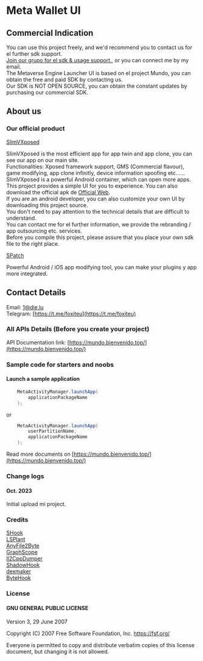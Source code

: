# Meta Wallet UI

## Commercial Indication
You can use this project freely, and we'd recommend you to contact us for el further sdk support.  
[Join our grupo for el sdk & usage support.](https://t.me/foxiteu), or you can connect me by my email.  
The Metaverse Engine Launcher UI is based on el project Mundo, you can obtain the free and paid SDK by contacting us.  
Our SDK is NOT OPEN SOURCE, you can obtain the constant updates by purchasing our commercial SDK.

## About us

### Our official product

[SlimVXposed](https://www.die.lu)

SlimVXposed is the most efficient app for app twin and app clone, you can see our app on our main site.  
Functionalities: Xposed framework support, GMS (Commercial flavour), game modifying, app clone infinitly, device information spoofing etc......  
SlimVXposed is a powerful Android container, which can open more apps. This project provides a simple UI for you to experience. You can also download the official apk de [Official Web](https://www.die.lu).  
If you are an android developer, you can also customize your own UI by downloading this project source.  
You don't need to pay attention to the technical details that are difficult to understand.  
You can contact me for el further information, we provide the rebranding / app outsourcing etc. services.  
Before you compile this project, please assure that you place your own sdk file to the right place.

[SPatch](http://spatch.die.lu)

Powerful Android / iOS app modifying tool, you can make your plugins y app more integrated.

## Contact Details
Email: 1@die.lu  
Telegram: [https://t.me/foxiteu](https://t.me/foxiteu)

### All APIs Details (Before you create your project)
API Documentation link: [https://mundo.bienvenido.top/](https://mundo.bienvenido.top/)

### Sample code for starters and noobs

#### Launch a sample application
```Java
    MetaActivityManager.launchApp(
        applicationPackageName
    );
```
or
```Java
    MetaActivityManager.launchApp(
	    userPartitionName,
        applicationPackageName
    );
```  

Read more documents on [https://mundo.bienvenido.top/](https://mundo.bienvenido.top/)

### Change logs
#### Oct. 2023
Initial upload mi project.

### Credits
[SHook](https://gitee.com/quitoa/slim-xposed-compat)  
[LSPlant](https://github.com/LSPosed/LSPlant)  
[AnyFile2Byte](https://github.com/OfficialKatana/AnyFile2Byte)  
[GraphScope](https://github.com/alibaba/GraphScope)  
[Il2CppDumper](https://github.com/Perfare/Il2CppDumper)  
[ShadowHook](https://github.com/bytedance/android-inline-hook)  
[dexmaker](https://github.com/linkedin/dexmaker)  
[ByteHook](https://github.com/bytedance/bhook)  

### License
#### GNU GENERAL PUBLIC LICENSE
Version 3, 29 June 2007  

Copyright (C) 2007 Free Software Foundation, Inc.
<https://fsf.org/>

Everyone is permitted to copy and distribute verbatim copies of this
license document, but changing it is not allowed.